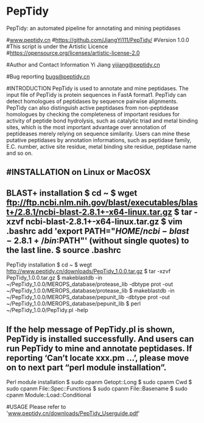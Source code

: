 # PepTidy
PepTidy: an automated pipeline for annotating and mining peptidases

#www.peptidy.cn
#https://github.com/JiangYi111/PepTidy/
#Version 1.0.0
#This script is under the Artistic Licence
#https://opensource.org/licenses/artistic-license-2.0

#Author and Contact Information
Yi Jiang
yijiang@peptidy.cn

#Bug reporting
bugs@peptidy.cn

#INTRODUCTION
PepTidy is used to annotate and mine peptidases. The input file of PepTidy is protein sequences in FastA format1. PepTidy can detect homologues of peptidases by sequence pairwise alignments. PepTidy can also distinguish active peptidases from non-peptidease homologues by checking the completeness of important residues for activity of peptide bond hydrolysis, such as catalytic triad and metal binding sites, which is the most important advantage over annotation of peptideases merely relying on sequence similarity. Users can mine these putative peptidases by annotation informations, such as peptidase family, E.C. number, active site residue, metal binding site residue, peptidase name and so on.

#INSTALLATION on Linux or MacOSX
--------------------------------------------
BLAST+ installation
$  cd ~
$  wget ftp://ftp.ncbi.nlm.nih.gov/blast/executables/blast+/2.8.1/ncbi-blast-2.8.1+-x64-linux.tar.gz
$  tar -xzvf ncbi-blast-2.8.1+-x64-linux.tar.gz
$  vim .bashrc
   add 'export PATH="$HOME/ncbi-blast-2.8.1+/bin:$PATH"' (without single quotes) to the last line.
$  source .bashrc
--------------------------------------------
PepTidy installation
$  cd ~
$  wegt http://www.peptidy.cn/downloads/PepTidy_1.0.0.tar.gz
$  tar -xzvf PepTidy_1.0.0.tar.gz
$  makeblastdb -in ~/PepTidy_1.0.0/MEROPS_database/protease_lib -dbtype prot -out ~/PepTidy_1.0.0/MEROPS_database/protease_lib
$  makeblastdb -in ~/PepTidy_1.0.0/MEROPS_database/pepunit_lib -dbtype prot -out ~/PepTidy_1.0.0/MEROPS_database/pepunit_lib
$  perl ~/PepTidy_1.0.0/PepTidy.pl -help

If the help message of PepTidy.pl is shown, PepTidy is installed successfully. And users can run PepTidy to mine and annotate peptidases. If reporting ‘Can’t locate xxx.pm …’, please move on to next part “perl module installation”.
--------------------------------------------
Perl module installation
$  sudo cpanm Getopt::Long
$  sudo cpanm Cwd
$  sudo cpanm File::Spec::Functions
$  sudo cpanm File::Basename
$  sudo cpanm Module::Load::Conditional

#USAGE
Please refer to 'www.peptidy.cn/downloads/PepTidy_Userguide.pdf'
